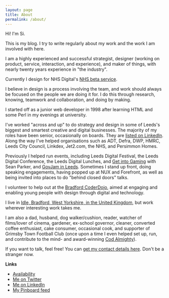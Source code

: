 ```yaml
---
layout: page
title: About
permalink: /about/
---
```


Hi! I'm Si.

This is my blog. I try to write regularly about my work and the work I am involved with here.

I am a highly experienced and successful strategist, designer (working on product, service, interaction, and experience), and maker of things, with nearly twenty years experience in "the industry".

Currently I design for NHS Digital's [NHS beta service](//transformation.blog.nhs.uk).

I believe in design is a process involving the team, and work should always be focused on the people we are doing it for. I do this through research, knowing, teamwork and collaboration, and doing by making.

I started off as a junior web developer in 1998 after learning HTML and some Perl in my evenings at university.

I've worked "across and up" to do strategy and design in some of Leeds's biggest and smartest creative and digital businesses. The majority of my roles have been senior, occasionally on boards. They are [listed on LinkedIn](//uk.linkedin.com/in/siwilson/). Along the way I've helped organisations such as ADT, Defra, DWP, HMRC, Leeds City Council, Linkdex, Jet2.com, the NHS, and Persimmon Homes.

Previously I helped run events, including Leeds Digital Festival, the Leeds Digital Conference, the Leeds Digital Lunches, and [Get into Gaming](//getintogaming.co.uk) with Sean Parker, and [GovJam in Leeds](//leedsgovjam.wordpress.com/). Sometimes I stand up front, doing speaking engagements, having popped up at NUX and Forefront, as well as being invited into places to do "behind closed doors" talks.

I volunteer to help out at the [Bradford CoderDojo](//www.ticbradford.com/coderdojo), aimed at engaging and enabling young people with design through digital and technology.

I live in [Idle, Bradford, West Yorkshire, in the United Kingdom](//www.google.co.uk/maps/place/Idle,+Bradford,+West+Yorkshire+BD10/@53.8372139,-1.8040416,12z/data=!4m2!3m1!1s0x487be38e02277d49:0xd28ce4d95e48f3e7?hl=en), but work wherever interesting work takes me.

I am also a dad, husband, dog walker/cushion, reader, watcher of films/lover of cinema, gardener, ex-school governor, cleaner, converted coffee enthusiast, cake consumer, occasional cook, and supporter of Grimsby Town Football Club (once upon a time I even helped set up, run, and contribute to the mind- and award-winning [Cod Almighty](//www.codalmighty.com/)).

If you want to talk, feel free! You can [get my contact details here](/contact). Don't be a stranger now.

**Links**

- [Availability](/availability)
- [Me on Twitter](//www.twitter.com/ermlikeyeah)
- [Me on LinkedIn](//uk.linkedin.com/in/siwilson/)
- [My Pinboard feed](//feeds.pinboard.in/text/u:idlesi)
